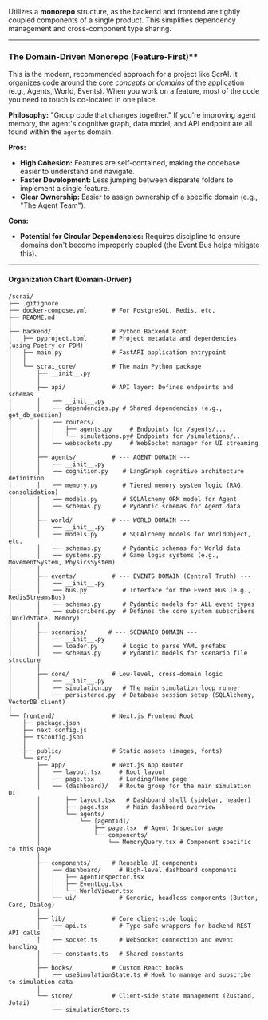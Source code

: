 Utilizes a **monorepo** structure, as the backend and frontend are tightly coupled components of a single product. This simplifies dependency management and cross-component type sharing.

---

###  The Domain-Driven Monorepo (Feature-First)**

This is the modern, recommended approach for a project like ScrAI. It organizes code around the core *concepts* or *domains* of the application (e.g., Agents, World, Events). When you work on a feature, most of the code you need to touch is co-located in one place.

**Philosophy:** "Group code that changes together." If you're improving agent memory, the agent's cognitive graph, data model, and API endpoint are all found within the `agents` domain.

**Pros:**
*   **High Cohesion:** Features are self-contained, making the codebase easier to understand and navigate.
*   **Faster Development:** Less jumping between disparate folders to implement a single feature.
*   **Clear Ownership:** Easier to assign ownership of a specific domain (e.g., "The Agent Team").

**Cons:**
*   **Potential for Circular Dependencies:** Requires discipline to ensure domains don't become improperly coupled (the Event Bus helps mitigate this).

---

#### **Organization Chart (Domain-Driven)**

```
/scrai/
├── .gitignore
├── docker-compose.yml       # For PostgreSQL, Redis, etc.
├── README.md
│
├── backend/                 # Python Backend Root
│   ├── pyproject.toml       # Project metadata and dependencies (using Poetry or PDM)
│   ├── main.py              # FastAPI application entrypoint
│   │
│   └── scrai_core/          # The main Python package
│       ├── __init__.py
│       │
│       ├── api/             # API layer: Defines endpoints and schemas
│       │   ├── __init__.py
│       │   ├── dependencies.py # Shared dependencies (e.g., get_db_session)
│       │   ├── routers/
│       │   │   ├── agents.py     # Endpoints for /agents/...
│       │   │   └── simulations.py# Endpoints for /simulations/...
│       │   └── websockets.py     # WebSocket manager for UI streaming
│       │
│       ├── agents/          # --- AGENT DOMAIN ---
│       │   ├── __init__.py
│       │   ├── cognition.py    # LangGraph cognitive architecture definition
│       │   ├── memory.py       # Tiered memory system logic (RAG, consolidation)
│       │   ├── models.py       # SQLAlchemy ORM model for Agent
│       │   └── schemas.py      # Pydantic schemas for Agent data
│       │
│       ├── world/           # --- WORLD DOMAIN ---
│       │   ├── __init__.py
│       │   ├── models.py       # SQLAlchemy models for WorldObject, etc.
│       │   ├── schemas.py      # Pydantic schemas for World data
│       │   └── systems.py      # Game logic systems (e.g., MovementSystem, PhysicsSystem)
│       │
│       ├── events/          # --- EVENTS DOMAIN (Central Truth) ---
│       │   ├── __init__.py
│       │   ├── bus.py          # Interface for the Event Bus (e.g., RedisStreamsBus)
│       │   ├── schemas.py      # Pydantic models for ALL event types
│       │   └── subscribers.py  # Defines the core system subscribers (WorldState, Memory)
│       │
│       ├── scenarios/      # --- SCENARIO DOMAIN ---
│       │   ├── __init__.py
│       │   ├── loader.py       # Logic to parse YAML prefabs
│       │   └── schemas.py      # Pydantic models for scenario file structure
│       │
│       ├── core/            # Low-level, cross-domain logic
│       │   ├── __init__.py
│       │   ├── simulation.py   # The main simulation loop runner
│       │   └── persistence.py  # Database session setup (SQLAlchemy, VectorDB client)
│
└── frontend/                # Next.js Frontend Root
    ├── package.json
    ├── next.config.js
    ├── tsconfig.json
    │
    ├── public/              # Static assets (images, fonts)
    └── src/
        ├── app/             # Next.js App Router
        │   ├── layout.tsx     # Root layout
        │   ├── page.tsx       # Landing/Home page
        │   └── (dashboard)/   # Route group for the main simulation UI
        │       ├── layout.tsx   # Dashboard shell (sidebar, header)
        │       ├── page.tsx     # Main dashboard overview
        │       └── agents/
        │           └── [agentId]/
        │               ├── page.tsx  # Agent Inspector page
        │               └── components/
        │                   └── MemoryQuery.tsx # Component specific to this page
        │
        ├── components/      # Reusable UI components
        │   ├── dashboard/     # High-level dashboard components
        │   │   ├── AgentInspector.tsx
        │   │   ├── EventLog.tsx
        │   │   └── WorldViewer.tsx
        │   └── ui/            # Generic, headless components (Button, Card, Dialog)
        │
        ├── lib/             # Core client-side logic
        │   ├── api.ts         # Type-safe wrappers for backend REST API calls
        │   ├── socket.ts      # WebSocket connection and event handling
        │   └── constants.ts   # Shared constants
        │
        ├── hooks/           # Custom React hooks
        │   └── useSimulationState.ts # Hook to manage and subscribe to simulation data
        │
        └── store/           # Client-side state management (Zustand, Jotai)
            └── simulationStore.ts
```

